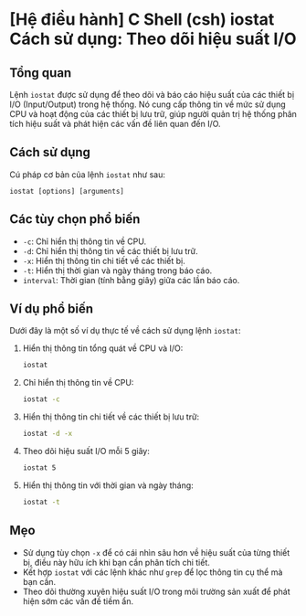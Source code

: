 # [Hệ điều hành] C Shell (csh) iostat Cách sử dụng: Theo dõi hiệu suất I/O

## Tổng quan
Lệnh `iostat` được sử dụng để theo dõi và báo cáo hiệu suất của các thiết bị I/O (Input/Output) trong hệ thống. Nó cung cấp thông tin về mức sử dụng CPU và hoạt động của các thiết bị lưu trữ, giúp người quản trị hệ thống phân tích hiệu suất và phát hiện các vấn đề liên quan đến I/O.

## Cách sử dụng
Cú pháp cơ bản của lệnh `iostat` như sau:

```
iostat [options] [arguments]
```

## Các tùy chọn phổ biến
- `-c`: Chỉ hiển thị thông tin về CPU.
- `-d`: Chỉ hiển thị thông tin về các thiết bị lưu trữ.
- `-x`: Hiển thị thông tin chi tiết về các thiết bị.
- `-t`: Hiển thị thời gian và ngày tháng trong báo cáo.
- `interval`: Thời gian (tính bằng giây) giữa các lần báo cáo.

## Ví dụ phổ biến
Dưới đây là một số ví dụ thực tế về cách sử dụng lệnh `iostat`:

1. Hiển thị thông tin tổng quát về CPU và I/O:
   ```bash
   iostat
   ```

2. Chỉ hiển thị thông tin về CPU:
   ```bash
   iostat -c
   ```

3. Hiển thị thông tin chi tiết về các thiết bị lưu trữ:
   ```bash
   iostat -d -x
   ```

4. Theo dõi hiệu suất I/O mỗi 5 giây:
   ```bash
   iostat 5
   ```

5. Hiển thị thông tin với thời gian và ngày tháng:
   ```bash
   iostat -t
   ```

## Mẹo
- Sử dụng tùy chọn `-x` để có cái nhìn sâu hơn về hiệu suất của từng thiết bị, điều này hữu ích khi bạn cần phân tích chi tiết.
- Kết hợp `iostat` với các lệnh khác như `grep` để lọc thông tin cụ thể mà bạn cần.
- Theo dõi thường xuyên hiệu suất I/O trong môi trường sản xuất để phát hiện sớm các vấn đề tiềm ẩn.